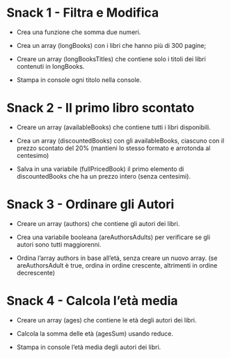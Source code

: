 # Snack 1 - Filtra e Modifica

- Crea una funzione che somma due numeri.

- Crea un array (longBooks) con i libri che hanno più di 300 pagine;

- Creare un array (longBooksTitles) che contiene solo i titoli dei libri contenuti in longBooks.

- Stampa in console ogni titolo nella console.

# Snack 2 - Il primo libro scontato

- Creare un array (availableBooks) che contiene tutti i libri disponibili.

- Crea un array (discountedBooks) con gli availableBooks, ciascuno con il prezzo scontato del 20% (mantieni lo stesso formato e arrotonda al centesimo)

- Salva in una variabile (fullPricedBook) il primo elemento di discountedBooks che ha un prezzo intero (senza centesimi).

# Snack 3 - Ordinare gli Autori

- Creare un array (authors) che contiene gli autori dei libri.

- Crea una variabile booleana (areAuthorsAdults) per verificare se gli autori sono tutti maggiorenni.

- Ordina l’array authors in base all’età, senza creare un nuovo array.
  (se areAuthorsAdult è true, ordina in ordine crescente, altrimenti in ordine decrescente)

# Snack 4 - Calcola l’età media

- Creare un array (ages) che contiene le età degli autori dei libri.

- Calcola la somma delle età (agesSum) usando reduce.

- Stampa in console l’età media degli autori dei libri.
